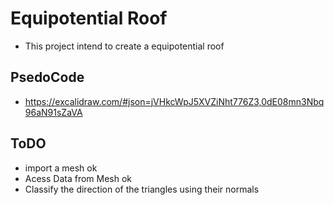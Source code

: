 # Equipotential Roof
* This project intend to create a equipotential roof 

## PsedoCode
* https://excalidraw.com/#json=jVHkcWpJ5XVZiNht776Z3,0dE08mn3Nbq96aN91sZaVA

## ToDO
* import a mesh ok
* Acess Data from Mesh ok
* Classify the direction of the triangles using their normals